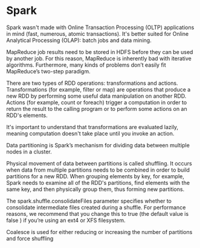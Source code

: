 # Spark

Spark wasn't made with Online Transaction Processing (OLTP) applications in mind (fast, numerous, atomic transactions).
It's better suited for Online Analytical Processing (OLAP): batch jobs and data mining.

MapReduce job results need to be stored in HDFS before they can be used by another job.
For this reason, MapReduce is inherently bad with iterative algorithms.
Furthermore, many kinds of problems don’t easily fit MapReduce’s two-step paradigm.

There are two types of RDD operations: transformations and actions.
Transformations (for example, filter or map) are operations that produce a new RDD by performing some useful data manipulation on another RDD.
Actions (for example, count or foreach) trigger a computation in order to return the result to the calling program or to perform some actions on an RDD's elements.

It's important to understand that transformations are evaluated lazily, meaning computation doesn't take place until you invoke an action.

Data partitioning is Spark’s mechanism for dividing data between multiple nodes in a cluster.

Physical movement of data between partitions is called shuffling.
It occurs when data from multiple partitions needs to be combined in order to build partitions for a new RDD.
When grouping elements by key, for example, Spark needs to examine all of the RDD's partitions, find elements with the same key, and then physically group them, thus forming new partitions.

The spark.shuffle.consolidateFiles parameter specifies whether to consolidate intermediate files created during a shuffle.
For performance reasons, we recommend that you change this to true (the default value is false ) if you’re using an ext4 or XFS filesystem.

Coalesce is used for either reducing or increasing the number of partitions and force shuffling
